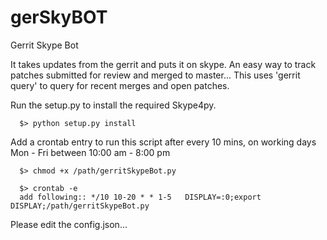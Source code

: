 gerSkyBOT
=========

Gerrit Skype Bot

It takes updates from the gerrit and puts it on skype.
An easy way to track patches submitted for review and merged to master... 
This uses 'gerrit query' to query for recent merges and open patches. 



Run the setup.py to install the required Skype4py.

      $> python setup.py install
      
Add a crontab entry to run this script after every 10 mins, on working days Mon - Fri between 10:00 am - 8:00 pm

      $> chmod +x /path/gerritSkypeBot.py
  
      $> crontab -e
      add following:: */10 10-20 * * 1-5   DISPLAY=:0;export DISPLAY;/path/gerritSkypeBot.py

Please edit the config.json...
